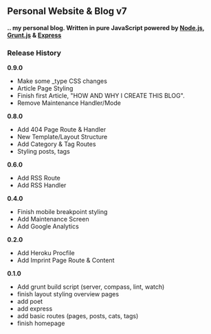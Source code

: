 ## Personal Website & Blog v7

**.. my personal blog. Written in pure JavaScript powered by [Node.js](http://nodejs.org/), [Grunt.js](http://gruntjs.com/) & [Express](http://expressjs.com/)**


### Release History

**0.9.0**

* Make some _type CSS changes
* Article Page Styling
* Finish first Article, "HOW AND WHY I CREATE THIS BLOG".
* Remove Maintenance Handler/Mode

**0.8.0**

* Add 404 Page Route & Handler
* New Template/Layout Structure
* Add Category & Tag Routes
* Styling posts, tags

**0.6.0**

* Add RSS Route
* Add RSS Handler

**0.4.0**

* Finish mobile breakpoint styling
* Add Maintenance Screen
* Add Google Analytics

**0.2.0**

* Add Heroku Procfile
* Add Imprint Page Route & Content

**0.1.0**

* Add grunt build script (server, compass, lint, watch)
* finish layout styling overview pages
* add poet
* add express
* add basic routes (pages, posts, cats, tags)
* finish homepage
